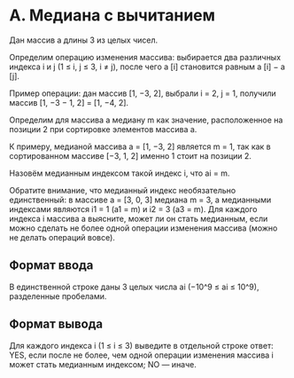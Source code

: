 # A. Медиана с вычитанием

Дан массив a длины 3 из целых чисел.

Определим операцию изменения массива: выбирается два различных индекса i и j (1 ≤ i, j ≤ 3, i ≠ j), после чего a [i] становится равным
a [i] − a [j].

Пример операции: дан массив [1, −3, 2], выбрали i = 2, j = 1, получили массив [1, −3 − 1, 2] = [1, −4, 2].

Определим для массива a медиану m как значение, расположенное на позиции 2 при сортировке элементов массива a.

К примеру, медианой массива a = [1, −3, 2] является m = 1, так как в сортированном массиве [−3, 1, 2] именно 1 стоит на позиции 2.

Назовём медианным индексом такой индекс i, что ai
= m.

Обратите внимание, что медианный индекс необязательно единственный: в массиве a = [3, 0, 3] медиана m = 3, а медианными индексами
являются i1 = 1 (a1 = m) и i2 = 3 (a3 = m).
Для каждого индекса i массива a выясните, может ли он стать медианным, если можно сделать не более одной операции изменения массива
(можно не делать операций вовсе).

## Формат ввода
В единственной строке даны 3 целых числа ai (−10^9 ≤ ai ≤ 10^9), разделенные пробелами.

## Формат вывода
Для каждого индекса i (1 ≤ i ≤ 3) выведите в отдельной строке ответ: YES, если после не более, чем одной операции изменения массива i
может стать медианным индексом; NO — иначе.

